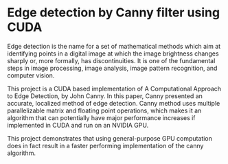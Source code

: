 Edge detection by Canny filter using CUDA
================================================

Edge detection is the name for a set of mathematical methods which aim at identifying points in a digital image at which the image brightness changes sharply or, more formally, has discontinuities. It is one of the fundamental steps in image processing, image analysis, image pattern recognition, and computer vision. 

This project is a CUDA based implementation of A Computational Approach to Edge Detection, by John Canny. In this paper, Canny presented an accurate, localized method of edge detection. Canny method uses multiple parallelizable matrix and floating point operations, which makes it an algorithm that can potentially have major performance increases if implemented in CUDA and run on an NVIDIA GPU. 

This project demonstrates that using general-purpose GPU computation does in fact result in a faster performing implementation of the canny algorithm.
